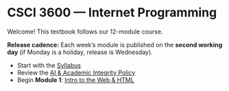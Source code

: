 # CSCI 3600 — Internet Programming

Welcome! This textbook follows our 12-module course.

**Release cadence:** Each week’s module is published on the **second working day** (if Monday is a holiday, release is Wednesday).

- Start with the [Syllabus](./syllabus.md)
- Review the [AI & Academic Integrity Policy](./policies/ai-policy)
- Begin **Module 1**: [Intro to the Web & HTML](./module-01-intro-html/overview.md)
